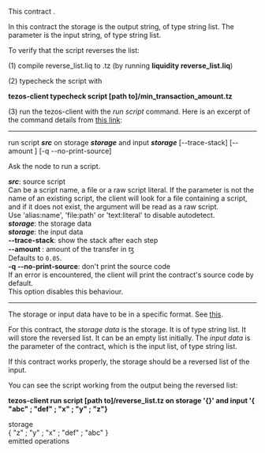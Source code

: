 This contract .

In this contract the storage is the output string, of type string list. The parameter is the input string, of type string list.

To verify that the script reverses the list:

(1) compile reverse_list.liq to .tz (by running **liquidity reverse_list.liq**)

(2) typecheck the script with

**tezos-client typecheck script [path to]/min_transaction_amount.tz**

(3) run the tezos-client with the *run script* command.  Here is an excerpt of the command details from [this link](https://tezos.gitlab.io/alphanet/api/cli-commands.html#client-manual):

-----------------------------------------------------

run script ***src*** on storage ***storage*** and input ***storage*** [--trace-stack] [--amount <amount>] [-q --no-print-source]  

Ask the node to run a script.  

***src***: source script  
  Can be a script name, a file or a raw script literal. If the parameter is
  not the name of an existing script, the client will look for a file
  containing a script, and if it does not exist, the argument will be read as
  a raw script.  
  Use 'alias:name', 'file:path' or 'text:literal' to disable autodetect.  
***storage***: the storage data  
***storage***: the input data  
**--trace-stack**: show the stack after each step  
**--amount <amount>**: amount of the transfer in ꜩ  
  Defaults to `0.05`.  
**-q --no-print-source**: don't print the source code  
  If an error is encountered, the client will print the contract's source
  code by default.  
  This option disables this behaviour.  

-------------------------------------------------------

The storage or input data have to be in a specific format.  See [this](https://github.com/cryptiumlabs/smarter-contracts/blob/master/liquidity/examples/tezos-clients-data-format.md).

For this contract, the *storage data* is the storage.  It is of type string list.  It will store the reversed list.  It can be an empty list initially.  The *input data* is the parameter of the contract, which is the input list, of type string list.      

If this contract works properly, the storage should be a reversed list of the input.

You can see the script working from the output being the reversed list:

**tezos-client run script [path to]/reverse_list.tz on storage '{}' and input '{ "abc" ; "def" ; "x" ; "y" ; "z"}**  

storage  
  { "z" ; "y" ; "x" ; "def" ; "abc" }  
emitted operations  
